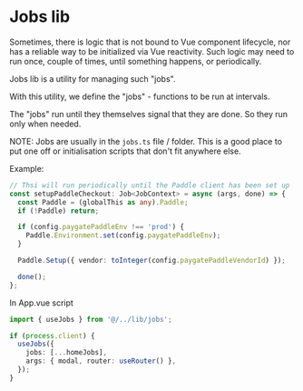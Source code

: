 # Jobs lib

Sometimes, there is logic that is not bound to Vue component lifecycle, nor has a reliable way
to be initialized via Vue reactivity. Such logic may need
to run once, couple of times, until something happens, or periodically.

Jobs lib is a utility for managing such "jobs".

With this utility, we define the "jobs" - functions to be run at intervals.

The "jobs" run until they themselves signal that they are done. So they
run only when needed.

NOTE: Jobs are usually in the `jobs.ts` file / folder. This is a good place
to put one off or initialisation scripts that don't fit anywhere else.

Example:

```ts
// Thsi will run periodically until the Paddle client has been set up
const setupPaddleCheckout: Job<JobContext> = async (args, done) => {
  const Paddle = (globalThis as any).Paddle;
  if (!Paddle) return;

  if (config.paygatePaddleEnv !== 'prod') {
    Paddle.Environment.set(config.paygatePaddleEnv);
  }

  Paddle.Setup({ vendor: toInteger(config.paygatePaddleVendorId) });

  done();
};
```

In App.vue script

```ts
import { useJobs } from '@/../lib/jobs';

if (process.client) {
  useJobs({
    jobs: [...homeJobs],
    args: { modal, router: useRouter() },
  });
}
```
